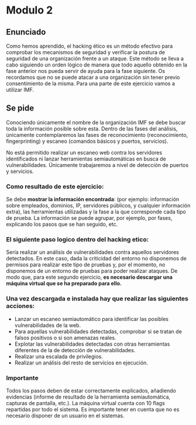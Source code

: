 # Modulo 2

## Enunciado

Como hemos aprendido, el hacking ético es un método efectivo para comprobar los mecanismos de seguridad y verificar la postura de seguridad de una organización frente a un ataque. Este método se lleva a cabo siguiendo un orden lógico de manera que todo aquello obtenido en la fase anterior nos pueda servir de ayuda para la fase siguiente. Os recordamos que no se puede atacar a una organización sin tener previo consentimiento de la misma. Para una parte de este ejercicio vamos a utilizar IMF.

## Se pide

Conociendo únicamente el nombre de la organización IMF se debe buscar toda la información posible sobre esta. Dentro de las fases del análisis, únicamente contemplaremos las fases de reconocimiento (reconocimiento, fingerprinting) y escaneo (comandos básicos y puertos, servicios).

No está permitido realizar un escaneo web contra los servidores identificados ni lanzar herramientas semiautomáticas en busca de vulnerabilidades. Únicamente trabajaremos a nivel de detección de puertos y servicios.

### Como resultado de este ejercicio:

Se debe **mostrar la información encontrada**: (por ejemplo: información sobre empleados, dominios, IP, servidores públicos, y cualquier información extra), las herramientas utilizadas y la fase a la que corresponde cada tipo de prueba. La información se puede agrupar, por ejemplo, por fases, explicando los pasos que se han seguido, etc.

### El siguiente paso logico dentro del hacking etico:

Sería realizar un análisis de vulnerabilidades contra aquellos servidores detectados. En este caso, dada la criticidad del entorno no disponemos de permisos para realizar este tipo de pruebas y, por el momento, no disponemos de un entorno de pruebas para poder realizar ataques. De modo que, para este segundo ejercicio, **es necesario descargar una máquina virtual que se ha preparado para ello.**

### Una vez descargada e instalada hay que realizar las siguientes acciones:

+ Lanzar un escaneo semiautomático para identificar las posibles vulnerabilidades de la web.
+ Para aquellas vulnerabilidades detectadas, comprobar si se tratan de falsos positivos o si son amenazas reales.
+ Explotar las vulnerabilidades detectadas con otras herramientas diferentes de la de detección de vulnerabilidades.
+ Realizar una escalada de privilegios.
+ Realizar un análisis del resto de servicios en ejecución.

### Importante

Todos los pasos deben de estar correctamente explicados, añadiendo evidencias (informe de resultado de la herramienta semiautomática, capturas de pantalla, etc.).
La máquina virtual cuenta con 10 flags repartidas por todo el sistema. Es importante tener en cuenta que no es necesario disponer de un usuario en el sistemas.



